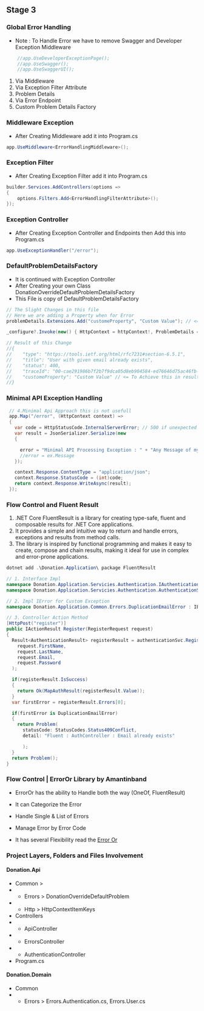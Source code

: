 ﻿## Stage 3

### Global Error Handling
- Note : To Handle Error we have to remove Swagger and Developer Exception Middleware
```c#
    //app.UseDeveloperExceptionPage();
    //app.UseSwagger();
    //app.UseSwaggerUI();
```
1. Via Middleware
2. Via Exception Filter Attribute
3. Problem Details
4. Via Error Endpoint
5. Custom Problem Details Factory

### Middleware Exception
- After Creating Middleware add it into Program.cs
```c#
app.UseMiddleware<ErrorHandlingMiddleware>();
```

### Exception Filter
- After Creating Exception Filter add it into Program.cs
```c#
builder.Services.AddControllers(options =>
{
    options.Filters.Add<ErrorHandlingFilterAttribute>();
});
```

### Exception Controller
- After Creating Exception Controller and Endpoints then Add this into Program.cs
```c#
app.UseExceptionHandler("/error");
```

### DefaultProblemDetailsFactory
- It is continued with Exception Controller
- After Creating your own Class DonationOverrideDefaultProblemDetailsFactory
- This File is copy of DefaultProblemDetailsFactory 
```c#
// The Slight Changes in this file
// Here we are adding a Property when for Error
problemDetails.Extensions.Add("customeProperty", "Custom Value"); // <=

_configure?.Invoke(new() { HttpContext = httpContext!, ProblemDetails = problemDetails });

// Result of this Change
//{
//    "type": "https://tools.ietf.org/html/rfc7231#section-6.5.1",
//    "title": "User with given email already exists",
//    "status": 400,
//    "traceId": "00-cae291986b7f2b7f9dca05d8eb904584-ed76646d75ac46fb-00",
//    "customeProperty": "Custom Value" // <= To Achieve this in result set
//}
```

### Minimal API Exception Handling
```c#
 // 4.Minimal Api Approach this is not usefull
 app.Map("/error", (HttpContext context) =>
 {
   var code = HttpStatusCode.InternalServerError; // 500 if unexpected
   var result = JsonSerializer.Serialize(new
   {

     error = "Minimal API Processing Exception : " + "Any Message of my Choice",
     //error = ex.Message
   });

   context.Response.ContentType = "application/json";
   context.Response.StatusCode = (int)code;
   return context.Response.WriteAsync(result);
 });
```

### Flow Control and Fluent Result
1. .NET Core FluentResult is a library for creating type-safe, fluent and composable results for .NET Core applications. 
2. It provides a simple and intuitive way to return and handle errors, exceptions and results from method calls. 
3. The library is inspired by functional programming and makes it easy to create, compose and chain results, making it ideal for use in complex and error-prone applications. 

```c#
dotnet add .\Donation.Application\ package FluentResult
```

```c#
// 1. Interface Impl
namespace Donation.Application.Servicies.Authentication.IAuthenticationService;
namespace Donation.Application.Servicies.Authentication.AuthenticationService;

// 2. Impl IError for Custom Exception
namespace Donation.Application.Common.Errors.DuplicationEmailError : IError

// 3. Controller Action Method
[HttpPost("register")]
public IActionResult Register(RegisterRequest request)
{
  Result<AuthenticationResult> registerResult = authenticationSvc.Register(
    request.FirstName,
    request.LastName,
    request.Email,
    request.Password
  );

  if(registerResult.IsSuccess)
  {
    return Ok(MapAuthResult(registerResult.Value));
  }
  var firstError = registerResult.Errors[0];

  if(firstError is DuplicationEmailError) 
  {
    return Problem(
      statusCode: StatusCodes.Status409Conflict,
      detail: "Fluent : AuthController : Email already exists"

      );
  }
  return Problem();
}
```

### Flow Control | ErrorOr Library by Amantinband  
- ErrorOr has the ability to Handle both the way (OneOf, FluentResult)
- It can Categorize the Error
- Handle Single & List of Errors
- Manage Error by Error Code

- It has several Flexibility read the [Error Or](https://github.com/amantinband/error-or)

### Project Layers, Folders and Files Involvement
#### Donation.Api
- Common > 
- - Errors > DonationOverrideDefaultProblem
- - Http > HttpContextItemKeys
- Controllers
- - ApiController
- - ErrorsController
- - AuthenticationController
- Program.cs
#### Donation.Domain
- Common
- - Errors > Errors.Authentication.cs, Errors.User.cs

